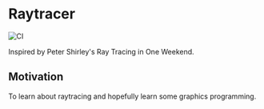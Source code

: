 # Raytracer
![CI](https://github.com/arghasen/raytracer/workflows/CI/badge.svg)

Inspired by Peter Shirley's Ray Tracing in One Weekend. 
## Motivation
To learn about raytracing and hopefully learn some graphics programming.

